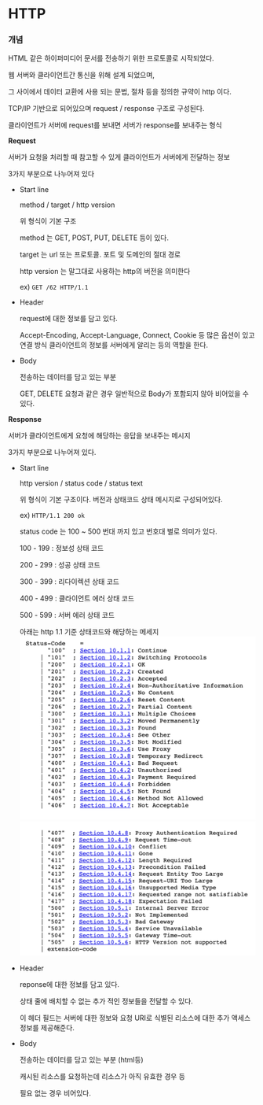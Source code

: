 # HTTP

### 개념

HTML 같은 하이퍼미디어 문서를 전송하기 위한 프로토콜로 시작되었다.

웹 서버와 클라이언트간 통신을 위해 설계 되었으며,

그 사이에서 데이터 교환에 사용 되는 문법, 절차 등을 정의한 규약이 http 이다.

TCP/IP 기반으로 되어있으며 request / response 구조로 구성된다.

클라이언트가 서버에 request를 보내면 서버가 response를 보내주는 형식

**Request**

서버가 요청을 처리할 때 참고할 수 있게 클라이언트가 서버에게 전달하는 정보

3가지 부분으로 나누어져 있다

* Start line

	method / target / http version

	위 형식이 기본 구조

	method 는 GET, POST, PUT, DELETE 등이 있다.

	target 는 url 또는 프로토콜. 포트 및 도메인의 절대 경로

	http version 는 말그대로 사용하는 http의 버전을 의미한다

	ex) `GET /62 HTTP/1.1`
* Header

	request에 대한 정보를 담고 있다.

	Accept-Encoding, Accept-Language, Connect, Cookie 등
	많은 옵션이 있고 연결 방식 클라이언트의 정보를 서버에게 알리는 등의 역할을 한다.

* Body

	전송하는 데이터를 담고 있는 부분

	GET, DELETE 요청과 같은 경우 일반적으로 Body가 포함되지 않아 비어있을 수 있다.

**Response**

서버가 클라이언트에게 요청에 해당하는 응답을 보내주는 메시지

3가지 부분으로 나누어져 있다.
* Start line

	http version / status code / status text

	위 형식이 기본 구조이다. 버전과 상태코드 상태 메시지로 구성되어있다.

	ex) `HTTP/1.1 200 ok`

	status code 는  100 ~ 500 번대 까지 있고 번호대 별로 의미가 있다.
	
	100 - 199 : 정보성 상태 코드

	200 - 299 : 성공 상태 코드

	300 - 399 : 리다이렉션 상태 코드

	400 - 499 : 클라이언트 에러 상태 코드

	500 - 599 : 서버 에러 상태 코드

	아래는 http 1.1 기준 상태코드와 해당하는 메세지
	![statuscode](./imgs/statusCode1.png)
	![statuscode](./imgs/statusCode2.png)
* Header

	reponse에 대한 정보를 담고 있다.

	상태 줄에 배치할 수 없는 추가 적인 정보들을 전달할 수 있다.

	이 헤더 필드는 서버에 대한 정보와 요청 URI로 식별된 리소스에 대한 추가 액세스 정보를 제공해준다.

* Body

	전송하는 데이터를 담고 있는 부분 (html등)

	캐시된 리소스를 요청하는데 리소스가 아직 유효한 경우 등

	필요 없는 경우 비어있다.